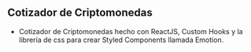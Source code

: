 ## Cotizador de Criptomonedas

- Cotizador de Criptomonedas hecho con ReactJS, Custom Hooks y la librería de css para crear Styled Components llamada Emotion.
